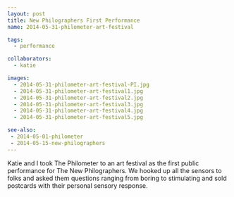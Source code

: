 ```yaml
---
layout: post
title: New Philographers First Performance
name: 2014-05-31-philometer-art-festival

tags: 
  - performance

collaborators: 
  - katie

images:
  - 2014-05-31-philometer-art-festival-PI.jpg
  - 2014-05-31-philometer-art-festival1.jpg
  - 2014-05-31-philometer-art-festival2.jpg
  - 2014-05-31-philometer-art-festival3.jpg
  - 2014-05-31-philometer-art-festival4.jpg
  - 2014-05-31-philometer-art-festival5.jpg

see-also:
 - 2014-05-01-philometer
 - 2014-05-15-new-philographers
---
```

Katie and I took The Philometer to an art festival as the first public performance for The New Philographers.  We hooked up all the sensors to folks and asked them questions ranging from boring to stimulating and sold postcards with their personal sensory response.

